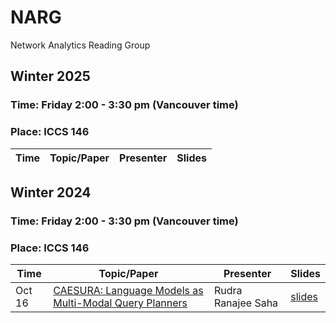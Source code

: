 # NARG
Network Analytics Reading Group

## Winter 2025
### Time: Friday 2:00 - 3:30 pm (Vancouver time)
### Place: ICCS 146

| Time | Topic/Paper | Presenter | Slides |
| ----  | ------ | ------- | ------ |



## Winter 2024
### Time: Friday 2:00 - 3:30 pm (Vancouver time)
### Place: ICCS 146

| Time | Topic/Paper | Presenter | Slides |
| ----  | ------ | ------- | ------ |
| Oct 16 | [CAESURA: Language Models as Multi-Modal Query Planners]([https://arxiv.org/pdf/2205.14217.pdf](https://arxiv.org/pdf/2308.03424))| Rudra Ranajee Saha | [slides](https://github.com/UBC-DMM/NARG/blob/main/slides/CAESURA_%20Language%20Models%20as%20Multi-Modal%20Query%20Planners.pdf)|
